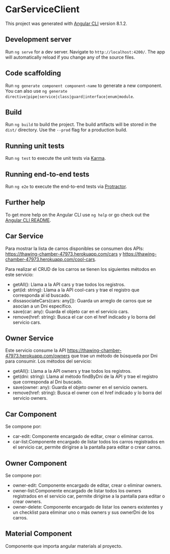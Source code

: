 # CarServiceClient

This project was generated with [Angular CLI](https://github.com/angular/angular-cli) version 8.1.2.

## Development server

Run `ng serve` for a dev server. Navigate to `http://localhost:4200/`. The app will automatically reload if you change any of the source files.

## Code scaffolding

Run `ng generate component component-name` to generate a new component. You can also use `ng generate directive|pipe|service|class|guard|interface|enum|module`.

## Build

Run `ng build` to build the project. The build artifacts will be stored in the `dist/` directory. Use the `--prod` flag for a production build.

## Running unit tests

Run `ng test` to execute the unit tests via [Karma](https://karma-runner.github.io).

## Running end-to-end tests

Run `ng e2e` to execute the end-to-end tests via [Protractor](http://www.protractortest.org/).

## Further help

To get more help on the Angular CLI use `ng help` or go check out the [Angular CLI README](https://github.com/angular/angular-cli/blob/master/README.md).

## Car Service

Para mostrar la lista de carros disponibles se consumen dos APIs: https://thawing-chamber-47973.herokuapp.com/cars y https://thawing-chamber-47973.herokuapp.com/cool-cars. 

Para realizar el CRUD de los carros se tienen los siguientes métodos en este servicio:

- getAll(): Llama a la API cars y trae todos los registros.
- get(id: string): Llama a la API cool-cars y trae el registro que corresponda al id buscado.
- dissasociateCars(cars: any[]): Guarda un arreglo de carros que se asocian a un Dni específico.
- save(car: any): Guarda el objeto car en el servicio cars.
- remove(href: string): Busca el car con el href indicado y lo borra del servicio cars.

## Owner Service

Este servicio consume la API https://thawing-chamber-47973.herokuapp.com/owners que trae un método de búsqueda por Dni para consumir. Los métodos del servicio:

- getAll(): Llama a la API owners y trae todos los registros.
- get(dni: string): Llama al método findByDni de la API y trae el registro que corresponda al Dni buscado.
- save(owner: any): Guarda el objeto owner en el servicio owners.
- remove(href: string): Busca el owner con el href indicado y lo borra del servicio owners.

## Car Component

Se compone por:

- car-edit: Componente encargado de editar, crear o eliminar carros.
- car-list:Componente encargado de listar todos los carros registrados en el servicio car, permite dirigirse a la pantalla para editar o crear carros.

## Owner Component

Se compone por:

- owner-edit: Componente encargado de editar, crear o eliminar owners.
- owner-list:Componente encargado de listar todos los owners registrados en el servicio car, permite dirigirse a la pantalla para editar o crear owners.
- owner-delete: Componente encargado de listar los owners existentes y un checklist para eliminar uno o más owners y sus ownerDni de los carros.

## Material Component

Componente que importa angular materials al proyecto.
